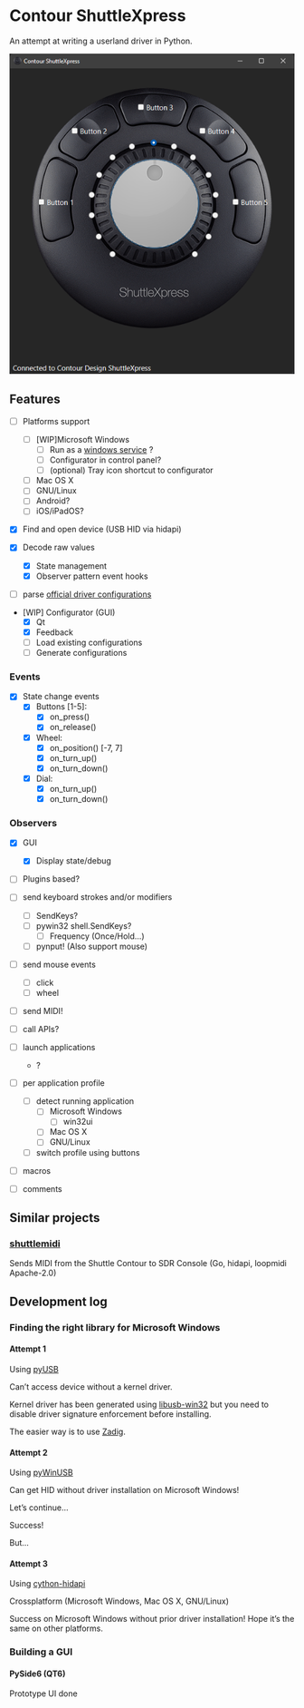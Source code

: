 Contour ShuttleXpress
=====================

An attempt at writing a userland driver in Python.

![GUI prototype](GUIprototype.png)

Features
--------

- [ ] Platforms support
    - [ ] [WIP]Microsoft Windows
        - [ ] Run as a [windows service](http://thepythoncorner.com/dev/how-to-create-a-windows-service-in-python/) ?
        - [ ] Configurator in control panel?
        - [ ] (optional) Tray icon shortcut to configurator
    - [ ] Mac OS X
    - [ ] GNU/Linux
    - [ ] Android?
    - [ ] iOS/iPadOS?

- [x] Find and open device (USB HID via hidapi)

- [x] Decode raw values
    - [x] State management
    - [x] Observer pattern event hooks

- [ ] parse [official driver configurations](https://contourdesign.fr/support/windows-shuttle-settings/)

- [WIP] Configurator (GUI)
    - [x] Qt
    - [x] Feedback
    - [ ] Load existing configurations
    - [ ] Generate configurations

### Events

- [x] State change events
    - [x] Buttons [1-5]:
        - [x] on_press()
        - [x] on_release()
    - [x] Wheel:
        - [x] on_position() [-7, 7]
        - [x] on_turn_up()
        - [x] on_turn_down()
    - [x] Dial:
        - [x] on_turn_up()
        - [x] on_turn_down()

### Observers

- [x] GUI
    - [x] Display state/debug

- [ ] Plugins based?

- [ ] send keyboard strokes and/or modifiers
    - [ ] SendKeys?
    - [ ] pywin32 shell.SendKeys?
        - [ ] Frequency (Once/Hold…)
    - [ ] pynput! (Also support mouse)

- [ ] send mouse events
    - [ ] click
    - [ ] wheel

- [ ] send MIDI!

- [ ] call APIs?

- [ ] launch applications
    - ?

- [ ] per application profile
    - [ ] detect running application
        - [ ] Microsoft Windows
            - [ ] win32ui
        - [ ] Mac OS X
        - [ ] GNU/Linux
    - [ ] switch profile using buttons

- [ ] macros

- [ ] comments

Similar projects
----------------

### [shuttlemidi](https://github.com/dg1psi/shuttlemidi)

Sends MIDI from the Shuttle Contour to SDR Console (Go, hidapi, loopmidi Apache-2.0)


Development log
---------------

### Finding the right library for Microsoft Windows

#### Attempt 1

Using [pyUSB](https://pypi.org/project/pyusb/)

Can’t access device without a kernel driver.

Kernel driver has been generated using [libusb-win32](https://sourceforge.net/projects/libusb-win32/) but you need to 
disable driver signature enforcement before installing.

The easier way is to use [Zadig](https://zadig.akeo.ie/).

#### Attempt 2

Using [pyWinUSB](https://pypi.org/project/pywinusb/)

Can get HID without driver installation on Microsoft Windows!

Let’s continue…

Success!

But...

#### Attempt 3

Using [cython-hidapi](https://pypi.org/project/hidapi/)

Crossplatform (Microsoft Windows, Mac OS X, GNU/Linux)

Success on Microsoft Windows without prior driver installation!
Hope it’s the same on other platforms.

### Building a GUI

#### PySide6 (QT6)

Prototype UI done